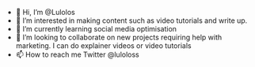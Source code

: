 - 👋 Hi, I’m @Lulolos
- 👀 I’m interested in making content such as video tutorials and write up.
- 🌱 I’m currently learning social media optimisation 
- 💞️ I’m looking to collaborate on new projects requiring help with marketing. I can do explainer videos or video tutorials
- 📫 How to reach me Twitter @luloloss 

<!---
Lulolos/Lulolos is a ✨ special ✨ repository because its `README.md` (this file) appears on your GitHub profile.
You can click the Preview link to take a look at your changes.
--->
